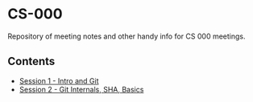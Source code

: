 # CS-000

Repository of meeting notes and other handy info for CS 000 meetings.

## Contents

- [Session 1 - Intro and Git](1-into-and-git/README.md)
- [Session 2 - Git Internals, SHA, Basics](2-git-internals-and-sha/README.md)
